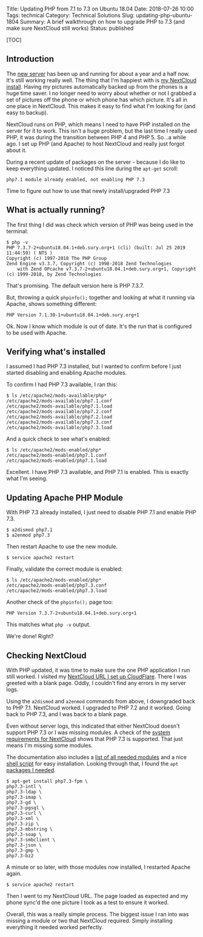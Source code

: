 Title: Updating PHP from 7.1 to 7.3 on Ubuntu 18.04
Date: 2018-07-26 10:00
Tags: technical
Category: Technical Solutions
Slug: updating-php-ubuntu-1804
Summary: A brief walkthrough on how to upgrade PHP to 7.3 (and make sure NextCloud still works)
Status: published

[TOC]

## Introduction

The [new server][1] has been up and running for about a year and a half now. It's still
working really well. The thing that I'm happiest with is [my NextCloud install][2]. Having
my pictures automatically backed up from the phones is a huge time saver. I no
longer need to worry about whether or not I grabbed a set of pictures off the
phone or which phone has which picture. It's all in one place in NextCloud. This
makes it easy to find what I'm looking for (and easy to backup).

NextCloud runs on PHP, which means I need to have PHP installed on the server
for it to work. This isn't a huge problem, but the last time I really used PHP,
it was during the transition between PHP 4 and PHP 5. So...a while ago. I set up PHP
(and Apache) to host NextCloud and really just forgot about it.

During a recent update of packages on the server - because I do like to keep
everything updated. I noticed this line during the `apt-get` scroll:

    php7.1 module already enabled, not enabling PHP 7.3

Time to figure out how to use that newly install/upgraded PHP 7.3

## What is actually running?

The first thing I did was check which version of PHP was being used in the terminal:

    $ php -v
    PHP 7.3.7-2+ubuntu18.04.1+deb.sury.org+1 (cli) (built: Jul 25 2019 11:44:59) ( NTS )
    Copyright (c) 1997-2018 The PHP Group
    Zend Engine v3.3.7, Copyright (c) 1998-2018 Zend Technologies
        with Zend OPcache v7.3.7-2+ubuntu18.04.1+deb.sury.org+1, Copyright (c) 1999-2018, by Zend Technologies

That's promising. The default version here is PHP 7.3.7.

But, throwing a quick `phpinfo();` together and looking at what it running via
Apache, shows something different:

    PHP Version 7.1.30-1+ubuntu18.04.1+deb.sury.org+1

Ok. Now I know which module is out of date. It's the run that is configured to
be used with Apache.

## Verifying what's installed

I assumed I had PHP 7.3 installed, but I wanted to confirm before I just started
disabling and enabling Apache modules.

To confirm I had PHP 7.3 available, I ran this:

    $ ls /etc/apache2/mods-available/php*
    /etc/apache2/mods-available/php7.1.conf
    /etc/apache2/mods-available/php7.1.load
    /etc/apache2/mods-available/php7.2.conf
    /etc/apache2/mods-available/php7.2.load
    /etc/apache2/mods-available/php7.3.conf
    /etc/apache2/mods-available/php7.3.load

And a quick check to see what's enabled:

    $ ls /etc/apache2/mods-enabled/php*
    /etc/apache2/mods-enabled/php7.1.conf
    /etc/apache2/mods-enabled/php7.1.load

Excellent. I have PHP 7.3 available, and PHP 7.1 is enabled. This is exactly what
I'm seeing.

## Updating Apache PHP Module

With PHP 7.3 already installed, I just need to disable PHP 7.1 and enable PHP 7.3.

    $ a2dismod php7.1
    $ a2enmod php7.3

Then restart Apache to use the new module.

    $ service apache2 restart

Finally, validate the correct module is enabled:

    $ ls /etc/apache2/mods-enabled/php*
    /etc/apache2/mods-enabled/php7.3.conf
    /etc/apache2/mods-enabled/php7.3.load

Another check of the `phpinfo();` page too:

    PHP Version 7.3.7-2+ubuntu18.04.1+deb.sury.org+1

This matches what `php -v` output.

We're done! Right?

## Checking NextCloud

With PHP updated, it was time to make sure the one PHP application I run still
worked. I visited my [NextCloud URL I set up CloudFlare][3]. There I was greeted
with a blank page. Oddly, I couldn't find any errors in my server logs.

Using the `a2dismod` and `a2enmod` commands from above, I downgraded back to
PHP 7.1. NextCloud worked. I upgraded to PHP 7.2 and it worked. Going back to PHP
7.3, and I was back to a blank page.

Even without server logs, this indicated that either NextCloud doesn't support
PHP 7.3 or I was missing modules. A check of the [system requirements for NextCloud][4]
shows that PHP 7.3 is supported. That just means I'm missing some modules.

The documentation also includes a [list of all needed modules][5] and a nice
[shell script][6] for easy installation. Looking through that, I found the `apt`
[packages I needed][7].

    $ apt-get install php7.3-fpm \
    php7.3-intl \
    php7.3-ldap \
    php7.3-imap \
    php7.3-gd \
    php7.3-pgsql \
    php7.3-curl \
    php7.3-xml \
    php7.3-zip \
    php7.3-mbstring \
    php7.3-soap \
    php7.3-smbclient \
    php7.3-json \
    php7.3-gmp \
    php7.3-bz2

A minute or so later, with those modules now installed, I restarted Apache again.

    $ service apache2 restart

Then I went to my NextCloud URL. The page loaded as expected and my phone
sync'd the one picture I took as a test to ensure it worked.

Overall, this was a really simple process. The biggest issue I ran into was missing
a module or two that NextCloud required. Simply installing everything it needed
worked perfectly.


 [1]: {filename}2018_02_12_a_new_server_for_the_house.md
 [2]: {filename}2018_03_27_installing_nextcloud.md
 [3]: {filename}2018_04_25_setup_cloudflare_letsencrypt.md
 [4]: https://docs.nextcloud.com/server/15/admin_manual/installation/system_requirements.html
 [5]: https://docs.nextcloud.com/server/15/admin_manual/installation/source_installation.html#prerequisites-for-manual-installation
 [6]: https://github.com/nextcloud/vm/blob/master/nextcloud_install_production.sh/
 [7]: https://github.com/nextcloud/vm/blob/c469b3045c7405261a0d9f20fec7ef5f0f508efe/nextcloud_install_production.sh#L256-L272
